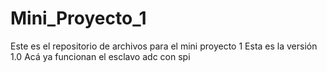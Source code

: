 # Mini_Proyecto_1
Este es el repositorio de archivos para el mini proyecto 1
Esta es la versión 1.0
Acá ya funcionan el esclavo adc con spi
